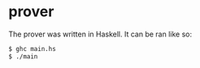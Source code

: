 # prover

The prover was written in Haskell. It can be ran like so:

```sh
$ ghc main.hs
$ ./main
```
